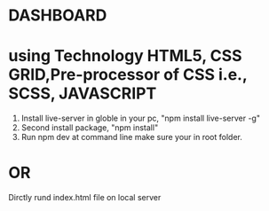 # DASHBOARD 

# using Technology HTML5, CSS GRID,Pre-processor of CSS i.e., SCSS, JAVASCRIPT

1. Install live-server in globle in your pc, "npm install live-server -g"
2. Second install package, "npm install"
3. Run npm dev at command line make sure your in root folder.

# OR

Dirctly rund index.html file on local server
